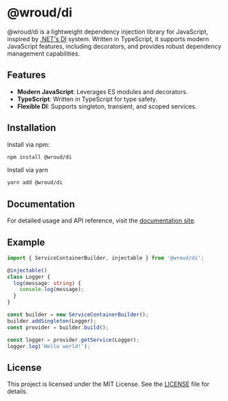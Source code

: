# @wroud/di

@wroud/di is a lightweight dependency injection library for JavaScript, inspired by [.NET's DI](https://learn.microsoft.com/en-us/dotnet/core/extensions/dependency-injection) system. Written in TypeScript, it supports modern JavaScript features, including decorators, and provides robust dependency management capabilities.

## Features

- **Modern JavaScript**: Leverages ES modules and decorators.
- **TypeScript**: Written in TypeScript for type safety.
- **Flexible DI**: Supports singleton, transient, and scoped services.

## Installation

Install via npm:

```sh
npm install @wroud/di
```

Install via yarn

```sh
yarn add @wroud/di
```

## Documentation

For detailed usage and API reference, visit the [documentation site](https://wroud.dev).

## Example

```ts
import { ServiceContainerBuilder, injectable } from '@wroud/di';

@injectable()
class Logger {
  log(message: string) {
    console.log(message);
  }
}

const builder = new ServiceContainerBuilder();
builder.addSingleton(Logger);
const provider = builder.build();

const logger = provider.getService(Logger);
logger.log('Hello world!');
```

## License

This project is licensed under the MIT License. See the [LICENSE](./LICENSE) file for details.
